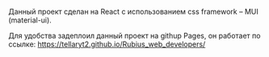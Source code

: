 Данный проект сделан на React с использованием css framework – MUI (material-ui).

Для удобства задеплоил данный проект на githup Pages, он работает по ссылке: https://tellaryt2.github.io/Rubius_web_developers/